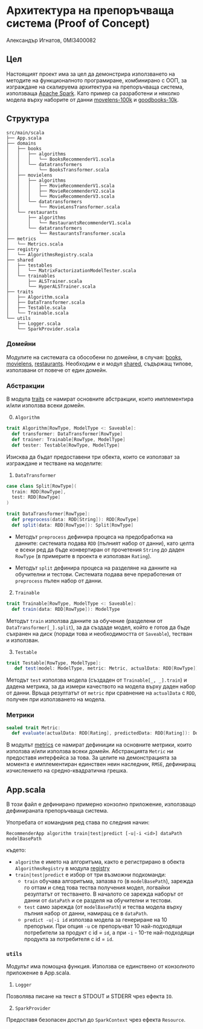 # Архитектура на препоръчваща система (Proof of Concept)
Александър Игнатов, 0MI3400082

## Цел
Настоящият проект има за цел да демонстрира използването на методите на функционалното програмиране, комбинирано с ООП, за изграждане на скалируема архитектура на препоръчваща система, използваща [Apache Spark](https://spark.apache.org/docs/latest/). Като пример са разработени и няколко модела върху наборите от данни [movelens-100k](https://grouplens.org/datasets/movielens/) и [goodbooks-10k](https://www.kaggle.com/datasets/zygmunt/goodbooks-10k?select=ratings.csv).

## Структура

```
src/main/scala
├── App.scala
├── domains
│   ├── books
│   │   ├── algorithms
│   │   │   └── BooksRecommenderV1.scala
│   │   └── datatransformers
│   │       └── BooksTransformer.scala
│   ├── movielens
│   │   ├── algorithms
│   │   │   ├── MovieRecommenderV1.scala
│   │   │   ├── MovieRecommenderV2.scala
│   │   │   └── MovieRecommenderV3.scala
│   │   └── datatransformers
│   │       └── MovieLensTransformer.scala
│   └── restaurants
│       ├── algorithms
│       │   └── RestaurantsRecommenderV1.scala
│       └── datatransformers
│           └── RestaurantsTransformer.scala
├── metrics
│   └── Metrics.scala
├── registry
│   └── AlgorithmsRegistry.scala
├── shared
│   ├── testables
│   │   └── MatrixFactorizationModelTester.scala
│   └── trainables
│       ├── ALSTrainer.scala
│       └── HyperALSTrainer.scala
├── traits
│   ├── Algorithm.scala
│   ├── DataTransformer.scala
│   ├── Testable.scala
│   └── Trainable.scala
└── utils
    ├── Logger.scala
    └── SparkProvider.scala
```

### Домейни

Модулите на системата са обособени по домейни, в случая: [books](src/main/scala/domains/books), [movielens](src/main/scala/domains/movielens), [restaurants](src/main/scala/domains/restaurants). Необходим е и модул [shared](src/main/scala/shared), съдържащ типове, използвани от повече от един домейн.

### Абстракции

В модула [traits](src/main/scala/traits) се намират основните абстракции, които имплементира и/или използва всеки домейн.

0. `Algorithm`

```scala
trait Algorithm[RowType, ModelType <: Saveable]:
  def transformer: DataTransformer[RowType]
  def trainer: Trainable[RowType, ModelType]
  def tester: Testable[RowType, ModelType]
```

Изисква да бъдат предоставени три обекта, които се използват за изграждане и тестване на моделите:

1. `DataTransformer`

```scala
case class Split[RowType](
  train: RDD[RowType],
  test: RDD[RowType]
)

trait DataTransformer[RowType]:
  def preprocess(data: RDD[String]): RDD[RowType]
  def split(data: RDD[RowType]): Split[RowType]
```

*  Методът `preprocess` дефинира процеса на предобработка на данните: системата подава `RDD` (пълният набор от данни), като целта е всеки ред да бъде конвертиран от прочетения `String` до даден `RowType` (в примерите в проекта е използван `Rating`).

* Методът `split` дефинира процеса на разделяне на данните на обучителни и тестови. Системата подава вече преработения от `preprocess` пълен набор от данни.

2. `Trainable`

```scala
trait Trainable[RowType, ModelType <: Saveable]:
  def train(data: RDD[RowType]): ModelType
```

Методът `train` използва данните за обучение (разделени от `DataTransformer[_].split`), за да създаде модел, който е готов да бъде съхранен на диск (поради това и необходимостта от `Saveable`), тестван и използван.

3. `Testable`

```scala
trait Testable[RowType, ModelType]:
   def test(model: ModelType, metric: Metric, actualData: RDD[RowType]): Double
```

Методът `test` използва модела (създаден от `Trainable[_, _].train`) и дадена метрика, за да измери качеството на модела върху даден набор от данни. Връща резултатът от `metric` при сравнение на `actualData` с `RDD`, получен при използването на модела.

### Метрики

```scala
sealed trait Metric:
  def evaluate(actualData: RDD[Rating], predictedData: RDD[Rating]): Double
```

В модулът [metrics](src/main/scala/metrics) се намират дефиниции на основните метрики, които използва и/или използва всеки домейн. Абстракцията `Metric` ни предоставя интерфейса за това. За целите на демонстрацията за момента е имплементиран единствен неин наследник, `RMSE`, дефиниращ изчислението на средно-квадратична грешка.

## App.scala

В този файл е дефинирано примерно конзолно приложение, използващо дефинираната препоръчваща система.

Употребата от командния ред става по следния начин:

```
RecommenderApp algorithm train|test|predict [-u|-i <id>] dataPath modelBasePath
```
където:

* `algorithm` е името на алгоритъма, както е регистрирано в обекта `AlgorithmsRegistry` в модула  [registry](src/main/scala/registry)
* `train|test|predict` е избор от три възможни подкоманди:
  * `train` обучава алгоритъма, запазва го (в `modelBasePath`), зарежда го оттам и след това тества получения модел, логвайки резултатът от тестването. В началото се зарежда наборът от данни от `dataPath` и се разделя на обучителни и тестови.
  * `test` само зарежда (от `modelBasePath`) и тества модела върху пълния набор от данни, намиращ се в `dataPath`.
  * `predict -u|-i id` използва модела за генериране на 10 препоръки. При опция `-u` се препоръчват 10 най-подходящи потребители за продукт с id = `id`, а при `-i` - 10-те най-подходящи продукта за потребителя с id = `id`.


### `utils`

Модулът има помощна функция. Използва се единствено от конзолното приложение в App.scala.

1. `Logger`

Позволява писане на текст в STDOUT и STDERR чрез ефекта `IO`.

2. `SparkProvider`

Предоставя безопасен достъп до `SparkContext` чрез ефекта `Resource`.
